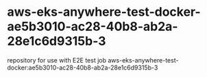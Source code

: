 # aws-eks-anywhere-test-docker-ae5b3010-ac28-40b8-ab2a-28e1c6d9315b-3
repository for use with E2E test job aws-eks-anywhere-test-docker:ae5b3010-ac28-40b8-ab2a-28e1c6d9315b-3
